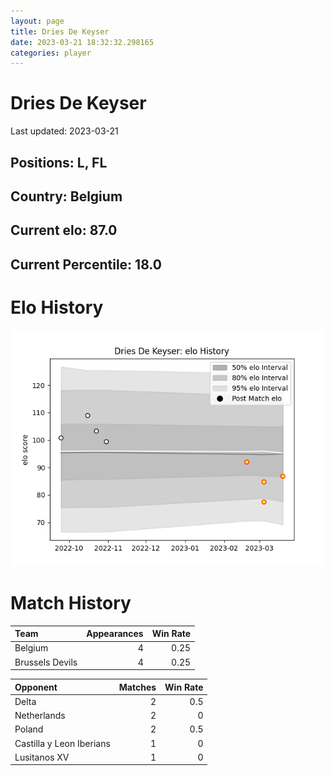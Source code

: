 ```yaml
---  
layout: page  
title: Dries De Keyser  
date: 2023-03-21 18:32:32.298165  
categories: player  
---
```

# Dries De Keyser


Last updated: 2023-03-21
## Positions: L, FL

## Country: Belgium

## Current elo: 87.0

## Current Percentile: 18.0

# Elo History


![elo history](history_DriesDeKeyser.png)
# Match History


| Team            |   Appearances |   Win Rate |
|:----------------|--------------:|-----------:|
| Belgium         |             4 |       0.25 |
| Brussels Devils |             4 |       0.25 |

| Opponent                 |   Matches |   Win Rate |
|:-------------------------|----------:|-----------:|
| Delta                    |         2 |        0.5 |
| Netherlands              |         2 |        0   |
| Poland                   |         2 |        0.5 |
| Castilla y Leon Iberians |         1 |        0   |
| Lusitanos XV             |         1 |        0   |